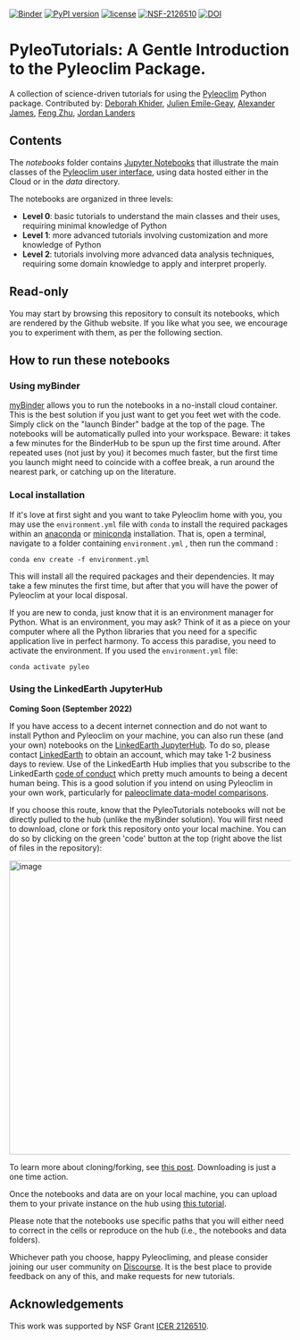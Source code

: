 [![Binder](https://mybinder.org/badge_logo.svg)](https://mybinder.org/v2/gh/LinkedEarth/PyleoTutorials/HEAD)
[![PyPI version](https://badge.fury.io/py/pyleoclim.svg)](https://badge.fury.io/py/pyleoclim)
[![license](https://img.shields.io/github/license/linkedearth/PyleoTutorials.svg)]()
[![NSF-2126510](https://img.shields.io/badge/NSF-2126510-blue.svg)](https://nsf.gov/awardsearch/showAward?AWD_ID=2126510)
[![DOI](https://zenodo.org/badge/509538632.svg)](https://zenodo.org/badge/latestdoi/509538632)

# PyleoTutorials: A Gentle Introduction to the Pyleoclim Package.

A collection of science-driven tutorials for using the [Pyleoclim](https://github.com/LinkedEarth/Pyleoclim_util) Python package. Contributed by:
[Deborah Khider](https://orcid.org/0000-0001-7501-8430), [Julien Emile-Geay](https://orcid.org/0000-0001-5920-4751), [Alexander James](https://orcid.org/0000-0001-8561-3188), [Feng Zhu](https://orcid.org/0000-0002-9969-2953), [Jordan Landers](0000-0001-9772-7617)


## Contents
The _notebooks_ folder contains [Jupyter Notebooks](https://jupyter.org) that illustrate the main classes of the [Pyleoclim user interface](https://pyleoclim-util.readthedocs.io/en/master/core/api.html), using data hosted either in the Cloud or in the _data_ directory.

The notebooks are organized in three levels:
- **Level 0**: basic tutorials to understand the main classes and their uses, requiring minimal knowledge of Python
- **Level 1**: more advanced tutorials involving customization and more knowledge of Python
- **Level 2**: tutorials involving more advanced data analysis techniques, requiring some domain knowledge to apply and interpret properly.  

## Read-only

You may start by browsing this repository to consult its notebooks, which are rendered by the Github website. If you like what you see, we encourage you to experiment with them, as per the following section.

## How to run these notebooks

### Using myBinder

[myBinder](https://mybinder.org) allows you to run the notebooks in a no-install cloud container. This is the best solution if you just want to get you feet wet with the code. Simply click on the "launch Binder" badge at the top of the page. The notebooks will be automatically pulled into your workspace. Beware: it takes a few minutes for the BinderHub to be spun up the first time around. After repeated uses (not just by you) it becomes much faster, but the first time you launch might need to coincide with a coffee break, a run around the nearest park, or catching up on the literature.


### Local installation
If it's love at first sight and you want to take Pyleoclim home with you, you may use the `environment.yml` file with `conda` to install the required packages within an [anaconda](https://anaconda.org) or [miniconda](https://docs.conda.io/en/latest/miniconda.html) installation. That is, open a terminal, navigate to a folder containing `environment.yml` , then run the command :

`conda env create -f environment.yml`

This will install all the required packages and their dependencies. It may take a few minutes the first time, but after that you will have the power of Pyleoclim at your local disposal.

If you are new to conda, just know that it is an environment manager for Python. What is an environment, you may ask? Think of it as a piece on your computer where all the Python libraries that you need for a specific application live in perfect harmony. To access this paradise, you need to activate the environment. If you used the `environment.yml` file:

`conda activate pyleo`

### Using the LinkedEarth JupyterHub

**Coming Soon (September 2022)**

If you have access to a decent internet connection and do not want to install Python and Pyleoclim on your machine, you can also run these (and your own) notebooks on the [LinkedEarth JupyterHub](https://linkedearth.2i2c.cloud/). To do so, please contact [LinkedEarth](mailto:linkedearth@gmail.com) to obtain an account, which may take 1-2 business days to review. Use of the LinkedEarth Hub implies that you subscribe to the LinkedEarth [code of conduct](https://github.com/LinkedEarth/governance/blob/main/code-of-conduct.md) which pretty much amounts to being a decent human being.  This is a good solution if you intend on using Pyleoclim in your own work, particularly for [paleoclimate data-model comparisons](https://medium.com/cyberpaleo/announcing-the-next-linkedearth-chapter-paleocube-790778b6ffb0).

If you choose this route, know that the PyleoTutorials notebooks will not be directly pulled to the hub (unlike the myBinder solution). You will first need to download, clone or fork this repository onto your local machine. You can do so by clicking on the green 'code' button at the top (right above the list of files in the repository):

<img width="526" alt="image" src="https://user-images.githubusercontent.com/11758571/185023757-093f9765-857c-404a-9707-07f6715e8e06.png">

To learn more about cloning/forking, see [this post](https://www.theserverside.com/answer/Git-fork-vs-clone-Whats-the-difference). Downloading is just a one time action.

Once the notebooks and data are on your local machine, you can upload them to your private instance on the hub using [this tutorial](https://foundations.projectpythia.org/foundations/jupyterlab.html).

Please note that the notebooks use specific paths that you will either need to correct in the cells or reproduce on the hub (i.e., the notebooks and data folders).

Whichever path you choose, happy Pyleocliming, and please consider joining our user community on [Discourse](https://discourse.linked.earth). It is the best place to provide feedback on any of this, and make requests for new tutorials.

## Acknowledgements
This work was supported by NSF Grant [ICER 2126510](https://nsf.gov/awardsearch/showAward?AWD_ID=2126510&HistoricalAwards=false).
